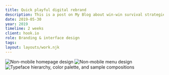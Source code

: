 ```yaml
---
title: Quick playful digital rebrand
description: This is a post on My Blog about win-win survival strategies.
date: 2019-05-30
year: 2019
timeline: 2 weeks
client: hook.io
role: Branding & interface design
tags:
layout: layouts/work.njk
---
```

<img
  class='post-img'
  src='../../img/hook/home.png'
  srcset=''
  alt='Non-mobile homepage design'
/>
<img
  class='post-img'
  src='../../img/hook/menu.png'
  srcset=''
  alt='Non-mobile menu design'
/>
<img
  class='post-img'
  src='../../img/hook/visual-language.png'
  srcset=''
  alt='Typeface hierarchy, color palette, and sample compositions'
/>
